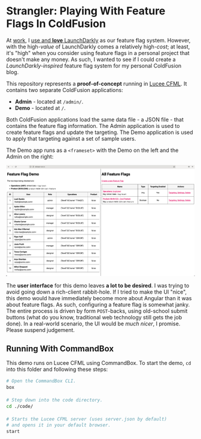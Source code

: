
# Strangler: Playing With Feature Flags In ColdFusion

At [work][invision], I [use and **love** LaunchDarkly][blog-3766] as our feature flag system. However, with the high-_value_ of LaunchDarkly comes a relatively high-_cost_; at least, it's "high" when you consider using feature flags in a personal project that doesn't make any money. As such, I wanted to see if I could create a _LaunchDarkly-inspired_ feature flag system for my personal ColdFusion blog.

This repository represents a **proof-of-concept** running in [Lucee CFML][lucee-cfml]. It contains two separate ColdFusion applications:

* **Admin** - located at `/admin/`.
* **Demo** - located at `/`.

Both ColdFusion applications load the same data file - a JSON file - that contains the feature flag information. The Admin application is used to create feature flags and update the targeting. The Demo application is used to apply that targeting against a set of sample users.

The Demo app runs as a `<frameset>` with the Demo on the left and the Admin on the right:

![Screenshot of Feature Flag demo](./assets/demo.png)

The **user interface** for this demo leaves **a lot to be desired**. I was trying to avoid going down a rich-client rabbit-hole. If I tried to make the UI "nice", this demo would have immediately become more about Angular than it was about feature flags. As such, configuring a feature flag is somewhat janky. The entire process is driven by form `POST`-backs, using old-school submit buttons (what do you know, traditional web technology still gets the job done). In a real-world scenario, the UI would be _much nicer_, I promise. Please suspend judgement.

## Running With CommandBox

This demo runs on Lucee CFML using CommandBox. To start the demo, `cd` into this folder and following these steps:

```sh
# Open the CommandBox CLI.
box

# Step down into the code directory.
cd ./code/

# Starts the Lucee CFML server (uses server.json by default)
# and opens it in your default browser.
start
```


[blog-3766]: https://www.bennadel.com/blog/3766-my-personal-best-practices-for-using-launchdarkly-feature-flags.htm "Read article: My Personal Best Practices For Using LaunchDarkly Feature Flags"

[invision]: https://www.invisionapp.com/

[lucee-cfml]: https://www.lucee.org/

